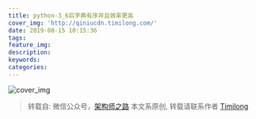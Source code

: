 ```yaml
---
title: python-3_6后字典有序并且效率更高
cover_img: 'http://qiniucdn.timilong.com/'
date: 2019-08-15 10:15:36
tags:
feature_img:
description:
keywords:
categories:
---
```


![cover_img]()

> 转载自: 微信公众号，[架构师之路]()
> 本文系原创, 转载请联系作者 [Timilong](http://blog.timilong.com/about)


